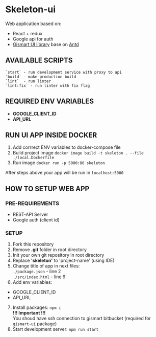 # Skeleton-ui  

Web application based on:
* React + redux
* Google api for auth
* [Gismart UI library](https://bitbucket.org/gismart/gismart-ui/) base on [Antd](https://ant.design/)

  
## AVAILABLE SCRIPTS  
  
    `start` - run development service with proxy to api  
    `build` - make production build  
    `lint`  - run linter  
    `lint:fix` - run linter with fix flag  
  
## REQUIRED ENV VARIABLES  
  
* **GOOGLE_CLIENT_ID**  
* **API_URL**  
  
## RUN UI APP INSIDE DOCKER
  
1) Add corrrect ENV variables to docker-compose file  
2) Build project image `docker image build -t skeleton . --file  ./local.Dockerfile`  
3) Run image `docker run -p 5000:80 skeleton`  
  
After steps above your app will be run in `localhost:5000`  
  
## HOW TO SETUP WEB APP

### PRE-REQUIREMENTS
* REST-API Server  
* Google auth (client id)  

### SETUP  
1) Fork this repository  
2) Remove **.git** folder in root directory  
3) Init your own git repository in root directory  
4) Replace **'skeleton'** to 'project-name' (using IDE)  
5) Change title of app in next files:  
  `./package.json`   - line 2  
  `./src/index.html` - line 9  
6) Add env variables:
  * GOOGLE_CLIENT_ID  
  * API_URL  
7) Install packages: `npm i`  
  **!!! Important !!!**  
  You shoud have ssh connection to gismart bitbucket (required for `gismart-ui` package)  
8) Start development server: `npm run start`  

